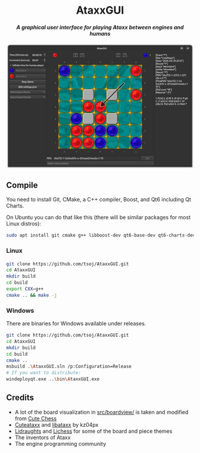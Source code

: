 <div align="center">
<p><h1>AtaxxGUI</h1>
<i><h4>A graphical user interface for playing Ataxx between engines and humans</h4></i>
<img src="./screenshot.png" width="640px">
</h1>
</div>

## Compile

You need to install Git, CMake, a C++ compiler, Boost, and Qt6 including Qt Charts.

On Ubuntu you can do that like this (there will be similar packages for most Linux distros):
```bash
sudo apt install git cmake g++ libboost-dev qt6-base-dev qt6-charts-dev
```

### Linux

```bash
git clone https://github.com/tsoj/AtaxxGUI.git
cd AtaxxGUI
mkdir build
cd build
export CXX=g++
cmake .. && make -j
```

### Windows

There are binaries for Windows available under releases.

```bash
git clone https://github.com/tsoj/AtaxxGUI.git
cd AtaxxGUI
mkdir build
cd build
cmake ..
msbuild .\AtaxxGUI.sln /p:Configuration=Release
# If you want to distribute:
windeployqt.exe ..\bin\AtaxxGUI.exe
```


## Credits

- A lot of the board visualization in [src/boardview/](src/boardview/) is taken and modified from [Cute Chess](https://github.com/cutechess/cutechess)
- [Cuteataxx](https://github.com/kz04px/cuteataxx) and [libataxx](https://github.com/kz04px/libataxx) by kz04px
- [Lidraughts](https://github.com/RoepStoep/lidraughts) and [Lichess](https://github.com/lichess-org/lila) for some of the board and piece themes
- The inventors of Ataxx
- The engine programming community
